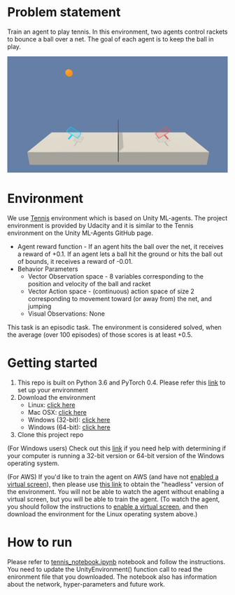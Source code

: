 # Problem statement
Train an agent to play tennis. In this environment, two agents control rackets to bounce a ball over a net. The goal of each agent is to keep the ball in play.

![tennis](../images/tennis.png)

# Environment

We use [Tennis](https://github.com/Unity-Technologies/ml-agents/blob/master/docs/Learning-Environment-Examples.md#tennis) environment which is based on Unity ML-agents. The project environment is provided by Udacity and it is similar to the Tennis environment on the Unity ML-Agents GitHub page.
- Agent reward function - If an agent hits the ball over the net, it receives a reward of +0.1. If an agent lets a ball hit the ground or hits the ball out of bounds, it receives a reward of -0.01. 
- Behavior Parameters
  - Vector Observation space - 8 variables corresponding to the position and velocity of the ball and racket
  - Vector Action space - (continuous) action space of size 2 corresponding to movement toward (or away from) the net, and jumping
  - Visual Observations: None

This task is an episodic task. The environment is considered solved, when the average (over 100 episodes) of those scores is at least +0.5.

# Getting started
1. This repo is built on Python 3.6 and PyTorch 0.4. Please refer this [link](https://github.com/udacity/deep-reinforcement-learning#dependencies) to set up your environment
2. Download the environment
    - Linux: [click here](https://s3-us-west-1.amazonaws.com/udacity-drlnd/P3/Tennis/Tennis_Linux.zip)
    - Mac OSX: [click here](https://s3-us-west-1.amazonaws.com/udacity-drlnd/P3/Tennis/Tennis.app.zip)
    - Windows (32-bit): [click here](https://s3-us-west-1.amazonaws.com/udacity-drlnd/P3/Tennis/Tennis_Windows_x86.zip)
    - Windows (64-bit): [click here](https://s3-us-west-1.amazonaws.com/udacity-drlnd/P3/Tennis/Tennis_Windows_x86_64.zip)
3. Clone this project repo

  (For Windows users) Check out this [link](https://support.microsoft.com/en-us/help/827218/how-to-determine-whether-a-computer-is-running-a-32-bit-version-or-64) if you need help with determining if your computer is running a 32-bit version or 64-bit version of the Windows operating system.

  (For AWS) If you'd like to train the agent on AWS (and have not [enabled a virtual screen](https://github.com/Unity-Technologies/ml-agents/blob/master/docs/Training-on-Amazon-Web-Service.md)), then please use [this link](https://s3-us-west-1.amazonaws.com/udacity-drlnd/P3/Tennis/Tennis_Linux_NoVis.zip) to obtain the "headless" version of the environment. You will not be able to watch the agent without enabling a virtual screen, but you will be able to train the agent. (To watch the agent, you should follow the instructions to [enable a virtual screen](https://github.com/Unity-Technologies/ml-agents/blob/master/docs/Training-on-Amazon-Web-Service.md), and then download the environment for the Linux operating system above.)

 
 # How to run
Please refer to [tennis_notebook.ipynb](tennis_notebook.ipynb) notebook and follow the instructions. You need to update the UnityEnvironment() function call to read the enironment file that you downloaded. The notebook also has information about the network, hyper-parameters and future work.
 
